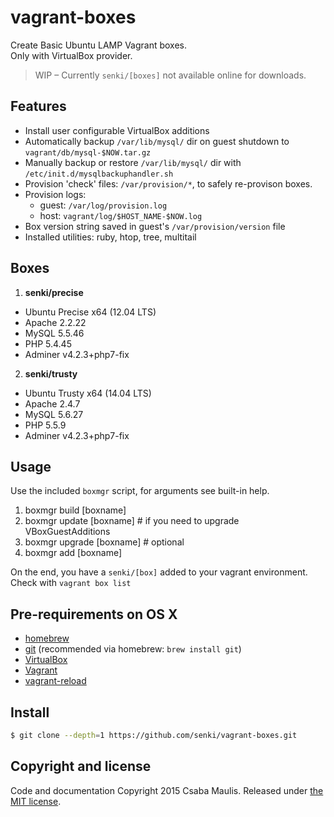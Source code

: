 # vagrant-boxes

Create Basic Ubuntu LAMP Vagrant boxes.  
Only with VirtualBox provider.

>WIP – Currently `senki/[boxes]` not available online for downloads.

## Features

- Install user configurable VirtualBox additions
- Automatically backup `/var/lib/mysql/` dir on guest shutdown to `vagrant/db/mysql-$NOW.tar.gz`
- Manually backup or restore `/var/lib/mysql/` dir with  `/etc/init.d/mysqlbackuphandler.sh`
- Provision 'check' files: `/var/provision/*`, to safely re-provison boxes.
- Provision logs:
  - guest: `/var/log/provision.log`
  - host: `vagrant/log/$HOST_NAME-$NOW.log`
- Box version string saved in guest's `/var/provision/version` file
- Installed utilities: ruby, htop, tree, multitail


## Boxes

1. **senki/precise**
  - Ubuntu Precise x64 (12.04 LTS)
  - Apache 2.2.22
  - MySQL 5.5.46
  - PHP  5.4.45
  - Adminer v4.2.3+php7-fix
2. **senki/trusty**
  - Ubuntu Trusty x64 (14.04 LTS)
  - Apache 2.4.7
  - MySQL 5.6.27
  - PHP 5.5.9
  - Adminer v4.2.3+php7-fix

## Usage

Use the included `boxmgr` script, for arguments see built-in help.
1. boxmgr build [boxname]
2. boxmgr update [boxname] # if you need to upgrade VBoxGuestAdditions
2. boxmgr upgrade [boxname] # optional
2. boxmgr add [boxname]

On the end, you have a `senki/[box]` added to your vagrant environment. Check with `vagrant box list`

## Pre-requirements on OS X

  - [homebrew](http://brew.sh)
  - [git](http://www.git-scm.com) (recommended via homebrew: `brew install git`)
  - [VirtualBox](https://www.virtualbox.org)
  - [Vagrant](https://www.vagrantup.com)
  - [vagrant-reload](https://github.com/aidanns/vagrant-reload)

## Install

```sh
$ git clone --depth=1 https://github.com/senki/vagrant-boxes.git
```
## Copyright and license

Code and documentation Copyright 2015 Csaba Maulis. Released under [the MIT license](LICENSE).
